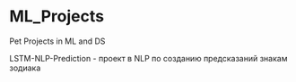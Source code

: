 # ML_Projects
Pet Projects in ML and DS

LSTM-NLP-Prediction - проект в NLP по созданию предсказаний знакам зодиака
